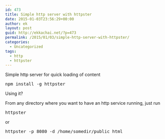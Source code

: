 ```yaml
---
id: 473
title: Simple http server with httpster
date: 2015-01-03T23:56:29+00:00
author: ek
layout: post
guid: http://ekkachai.net/?p=473
permalink: /2015/01/03/simple-http-server-with-httpster/
categories:
  - Uncategorized
tags:
  - http
  - httpster
---
```

Simple http server for quick loading of content 

<pre>npm install -g httpster
</pre>

Using it?

From any directory where you want to have an http service running, just run

<pre>httpster
</pre>

or

<pre>httpster -p 8080 -d /home/somedir/public_html
</pre>